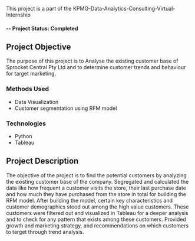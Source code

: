 
This project is a part of the KPMG-Data-Analytics-Consulting-Virtual-Internship

#### -- Project Status: Completed

## Project Objective
The purpose of this project is to	Analyse the existing customer base of Sprocket Central Pty Ltd and to determine customer trends and behaviour for target marketing.

### Methods Used
* Data Visualization
* Customer segmentation using RFM model

### Technologies
* Python
* Tableau

## Project Description
The objective of the project is to find the potential customers by analyzing the existing customer base of the company. Segregated and calculated the data like how frequent a customer visits the store, their last purchase date and how much they have purchased from the store in total for building the RFM model. 
After building the model, certain key characteristics and customer demographics stood out among the high value customers.
These customers were filtered out and visualized in Tableau for a deeper analysis and to check for any pattern that exists among these customers. Provided growth and marketing strategy, and recommendations on which customers to target through trend analysis.


